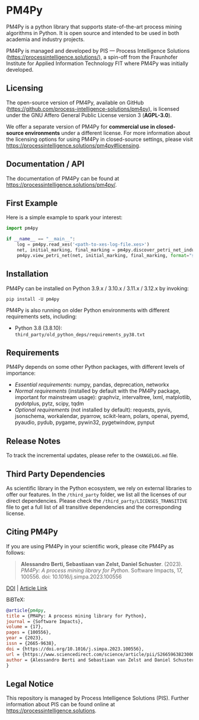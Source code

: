 # PM4Py

PM4Py is a python library that supports state-of-the-art process mining algorithms in Python.
It is open source and intended to be used in both academia and industry projects.

PM4Py is managed and developed by PIS — Process Intelligence Solutions (https://processintelligence.solutions/),
a spin-off from the Fraunhofer Institute for Applied Information Technology FIT where PM4Py was initially developed.

## Licensing

The open-source version of PM4Py, available on GitHub (https://github.com/process-intelligence-solutions/pm4py), is licensed under the GNU Affero General Public License version
3 (**AGPL-3.0**).

We offer a separate version of PM4Py for **commercial use in closed-source environments** under a different license. For
more information about the licensing options for using PM4Py in closed-source settings, please
visit https://processintelligence.solutions/pm4py#licensing.

## Documentation / API

The documentation of PM4Py can be found at https://processintelligence.solutions/pm4py/.

## First Example

Here is a simple example to spark your interest:

```python
import pm4py

if __name__ == "__main__":
    log = pm4py.read_xes('<path-to-xes-log-file.xes>')
    net, initial_marking, final_marking = pm4py.discover_petri_net_inductive(log)
    pm4py.view_petri_net(net, initial_marking, final_marking, format="svg")
```

## Installation

PM4Py can be installed on Python 3.9.x / 3.10.x / 3.11.x / 3.12.x by invoking:

`pip install -U pm4py`

PM4Py is also running on older Python environments with different requirements sets, including:

- Python 3.8 (3.8.10): `third_party/old_python_deps/requirements_py38.txt`

## Requirements

PM4Py depends on some other Python packages, with different levels of importance:

* *Essential requirements*: numpy, pandas, deprecation, networkx
* *Normal requirements* (installed by default with the PM4Py package, important for mainstream usage): graphviz,
  intervaltree, lxml, matplotlib, pydotplus, pytz, scipy, tqdm
* *Optional requirements* (not installed by default): requests, pyvis, jsonschema, workalendar, pyarrow, scikit-learn,
  polars, openai, pyemd, pyaudio, pydub, pygame, pywin32, pygetwindow, pynput

## Release Notes

To track the incremental updates, please refer to the `CHANGELOG.md` file.

## Third Party Dependencies

As scientific library in the Python ecosystem, we rely on external libraries to offer our features.
In the `/third_party` folder, we list all the licenses of our direct dependencies.
Please check the `/third_party/LICENSES_TRANSITIVE` file to get a full list of all transitive dependencies and the
corresponding license.

## Citing PM4Py

If you are using PM4Py in your scientific work, please cite PM4Py as follows:

> **Alessandro Berti, Sebastiaan van Zelst, Daniel Schuster**. (2023). *PM4Py: A process mining library for Python*.
> Software Impacts, 17, 100556. doi: 10.1016/j.simpa.2023.100556

[DOI](https://doi.org/10.1016/j.simpa.2023.100556) | [Article Link](https://www.sciencedirect.com/science/article/pii/S2665963823000933)

BiBTeX:

```bibtex
@article{pm4py,  
title = {PM4Py: A process mining library for Python},  
journal = {Software Impacts},  
volume = {17},  
pages = {100556},  
year = {2023},  
issn = {2665-9638},  
doi = {https://doi.org/10.1016/j.simpa.2023.100556},  
url = {https://www.sciencedirect.com/science/article/pii/S2665963823000933},  
author = {Alessandro Berti and Sebastiaan van Zelst and Daniel Schuster},  
}
```

## Legal Notice

This repository is managed by Process Intelligence Solutions (PIS). Further information about PIS can be found online
at https://processintelligence.solutions.
